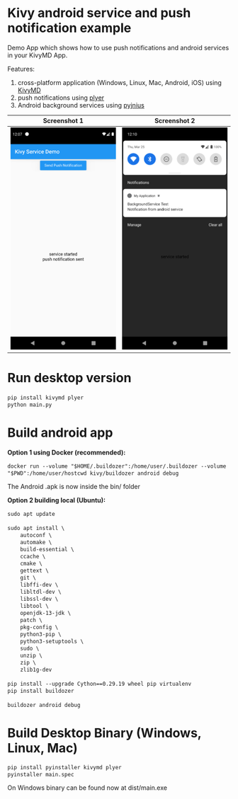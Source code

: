 # Kivy android service and push notification example

Demo App which shows how to use push notifications and android services in your KivyMD App.

Features:
1. cross-platform application (Windows, Linux, Mac, Android, iOS) using [KivyMD](https://github.com/kivymd/KivyMD)
2. push notifications using [plyer](https://github.com/kivy/plyer)
3. Android background services using [pyjnius](https://github.com/kivy/pyjnius)

Screenshot 1            |  Screenshot 2
:-------------------------:|:-------------------------:
![](screenshots/p1.png)  |  ![](screenshots/p3.png)



# Run desktop version
```
pip install kivymd plyer
python main.py
```

# Build android app
**Option 1 using Docker (recommended):**
```
docker run --volume "$HOME/.buildozer":/home/user/.buildozer --volume "$PWD":/home/user/hostcwd kivy/buildozer android debug
```
The Android .apk is now inside the bin/ folder

**Option 2 building local (Ubuntu):**
```
sudo apt update

sudo apt install \
    autoconf \
    automake \
    build-essential \
    ccache \
    cmake \
    gettext \
    git \
    libffi-dev \
    libltdl-dev \
    libssl-dev \
    libtool \
    openjdk-13-jdk \
    patch \
    pkg-config \
    python3-pip \
    python3-setuptools \
    sudo \
    unzip \
    zip \
    zlib1g-dev
    
pip install --upgrade Cython==0.29.19 wheel pip virtualenv
pip install buildozer

buildozer android debug
```

# Build Desktop Binary (Windows, Linux, Mac)
```
pip install pyinstaller kivymd plyer
pyinstaller main.spec
```
On Windows binary can be found now at dist/main.exe
